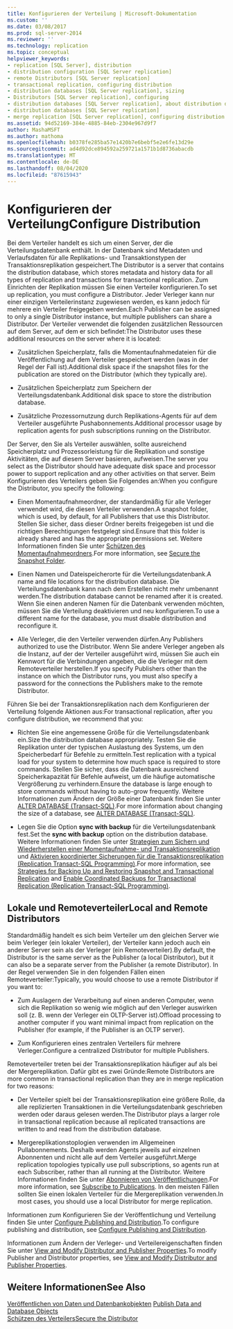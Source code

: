 ```yaml
---
title: Konfigurieren der Verteilung | Microsoft-Dokumentation
ms.custom: ''
ms.date: 03/08/2017
ms.prod: sql-server-2014
ms.reviewer: ''
ms.technology: replication
ms.topic: conceptual
helpviewer_keywords:
- replication [SQL Server], distribution
- distribution configuration [SQL Server replication]
- remote Distributors [SQL Server replication]
- transactional replication, configuring distribution
- distribution databases [SQL Server replication], sizing
- Distributors [SQL Server replication], configuring
- distribution databases [SQL Server replication], about distribution databases
- distribution databases [SQL Server replication]
- merge replication [SQL Server replication], configuring distribution
ms.assetid: 94d52169-384e-4885-84eb-2304e967d9f7
author: MashaMSFT
ms.author: mathoma
ms.openlocfilehash: b0378fe285ba57e1420b7e6bebf5e2e6fe13d29e
ms.sourcegitcommit: ad4d92dce894592a259721a1571b1d8736abacdb
ms.translationtype: MT
ms.contentlocale: de-DE
ms.lasthandoff: 08/04/2020
ms.locfileid: "87615943"
---
```

# <a name="configure-distribution"></a><span data-ttu-id="00e5e-102">Konfigurieren der Verteilung</span><span class="sxs-lookup"><span data-stu-id="00e5e-102">Configure Distribution</span></span>
  <span data-ttu-id="00e5e-103">Bei dem Verteiler handelt es sich um einen Server, der die Verteilungsdatenbank enthält. In der Datenbank sind Metadaten und Verlaufsdaten für alle Replikations- und Transaktionstypen der Transaktionsreplikation gespeichert.</span><span class="sxs-lookup"><span data-stu-id="00e5e-103">The Distributor is a server that contains the distribution database, which stores metadata and history data for all types of replication and transactions for transactional replication.</span></span> <span data-ttu-id="00e5e-104">Zum Einrichten der Replikation müssen Sie einen Verteiler konfigurieren.</span><span class="sxs-lookup"><span data-stu-id="00e5e-104">To set up replication, you must configure a Distributor.</span></span> <span data-ttu-id="00e5e-105">Jeder Verleger kann nur einer einzigen Verteilerinstanz zugewiesen werden, es kann jedoch für mehrere ein Verteiler freigegeben werden.</span><span class="sxs-lookup"><span data-stu-id="00e5e-105">Each Publisher can be assigned to only a single Distributor instance, but multiple publishers can share a Distributor.</span></span> <span data-ttu-id="00e5e-106">Der Verteiler verwendet die folgenden zusätzlichen Ressourcen auf dem Server, auf dem er sich befindet:</span><span class="sxs-lookup"><span data-stu-id="00e5e-106">The Distributor uses these additional resources on the server where it is located:</span></span>  
  
-   <span data-ttu-id="00e5e-107">Zusätzlichen Speicherplatz, falls die Momentaufnahmedateien für die Veröffentlichung auf dem Verteiler gespeichert werden (was in der Regel der Fall ist).</span><span class="sxs-lookup"><span data-stu-id="00e5e-107">Additional disk space if the snapshot files for the publication are stored on the Distributor (which they typically are).</span></span>  
  
-   <span data-ttu-id="00e5e-108">Zusätzlichen Speicherplatz zum Speichern der Verteilungsdatenbank.</span><span class="sxs-lookup"><span data-stu-id="00e5e-108">Additional disk space to store the distribution database.</span></span>  
  
-   <span data-ttu-id="00e5e-109">Zusätzliche Prozessornutzung durch Replikations-Agents für auf dem Verteiler ausgeführte Pushabonnements.</span><span class="sxs-lookup"><span data-stu-id="00e5e-109">Additional processor usage by replication agents for push subscriptions running on the Distributor.</span></span>  
  
 <span data-ttu-id="00e5e-110">Der Server, den Sie als Verteiler auswählen, sollte ausreichend Speicherplatz und Prozessorleistung für die Replikation und sonstige Aktivitäten, die auf diesem Server basieren, aufweisen.</span><span class="sxs-lookup"><span data-stu-id="00e5e-110">The server you select as the Distributor should have adequate disk space and processor power to support replication and any other activities on that server.</span></span> <span data-ttu-id="00e5e-111">Beim Konfigurieren des Verteilers geben Sie Folgendes an:</span><span class="sxs-lookup"><span data-stu-id="00e5e-111">When you configure the Distributor, you specify the following:</span></span>  
  
-   <span data-ttu-id="00e5e-112">Einen Momentaufnahmeordner, der standardmäßig für alle Verleger verwendet wird, die diesen Verteiler verwenden.</span><span class="sxs-lookup"><span data-stu-id="00e5e-112">A snapshot folder, which is used, by default, for all Publishers that use this Distributor.</span></span> <span data-ttu-id="00e5e-113">Stellen Sie sicher, dass dieser Ordner bereits freigegeben ist und die richtigen Berechtigungen festgelegt sind.</span><span class="sxs-lookup"><span data-stu-id="00e5e-113">Ensure that this folder is already shared and has the appropriate permissions set.</span></span> <span data-ttu-id="00e5e-114">Weitere Informationen finden Sie unter [Schützen des Momentaufnahmeordners](security/secure-the-snapshot-folder.md).</span><span class="sxs-lookup"><span data-stu-id="00e5e-114">For more information, see [Secure the Snapshot Folder](security/secure-the-snapshot-folder.md).</span></span>  
  
-   <span data-ttu-id="00e5e-115">Einen Namen und Dateispeicherorte für die Verteilungsdatenbank.</span><span class="sxs-lookup"><span data-stu-id="00e5e-115">A name and file locations for the distribution database.</span></span> <span data-ttu-id="00e5e-116">Die Verteilungsdatenbank kann nach dem Erstellen nicht mehr umbenannt werden.</span><span class="sxs-lookup"><span data-stu-id="00e5e-116">The distribution database cannot be renamed after it is created.</span></span> <span data-ttu-id="00e5e-117">Wenn Sie einen anderen Namen für die Datenbank verwenden möchten, müssen Sie die Verteilung deaktivieren und neu konfigurieren.</span><span class="sxs-lookup"><span data-stu-id="00e5e-117">To use a different name for the database, you must disable distribution and reconfigure it.</span></span>  
  
-   <span data-ttu-id="00e5e-118">Alle Verleger, die den Verteiler verwenden dürfen.</span><span class="sxs-lookup"><span data-stu-id="00e5e-118">Any Publishers authorized to use the Distributor.</span></span> <span data-ttu-id="00e5e-119">Wenn Sie andere Verleger angeben als die Instanz, auf der der Verteiler ausgeführt wird, müssen Sie auch ein Kennwort für die Verbindungen angeben, die die Verleger mit dem Remoteverteiler herstellen.</span><span class="sxs-lookup"><span data-stu-id="00e5e-119">If you specify Publishers other than the instance on which the Distributor runs, you must also specify a password for the connections the Publishers make to the remote Distributor.</span></span>  
  
 <span data-ttu-id="00e5e-120">Führen Sie bei der Transaktionsreplikation nach dem Konfigurieren der Verteilung folgende Aktionen aus:</span><span class="sxs-lookup"><span data-stu-id="00e5e-120">For transactional replication, after you configure distribution, we recommend that you:</span></span>  
  
-   <span data-ttu-id="00e5e-121">Richten Sie eine angemessene Größe für die Verteilungsdatenbank ein.</span><span class="sxs-lookup"><span data-stu-id="00e5e-121">Size the distribution database appropriately.</span></span> <span data-ttu-id="00e5e-122">Testen Sie die Replikation unter der typischen Auslastung des Systems, um den Speicherbedarf für Befehle zu ermitteln.</span><span class="sxs-lookup"><span data-stu-id="00e5e-122">Test replication with a typical load for your system to determine how much space is required to store commands.</span></span> <span data-ttu-id="00e5e-123">Stellen Sie sicher, dass die Datenbank ausreichend Speicherkapazität für Befehle aufweist, um die häufige automatische Vergrößerung zu verhindern.</span><span class="sxs-lookup"><span data-stu-id="00e5e-123">Ensure the database is large enough to store commands without having to auto-grow frequently.</span></span> <span data-ttu-id="00e5e-124">Weitere Informationen zum Ändern der Größe einer Datenbank finden Sie unter [ALTER DATABASE &#40;Transact-SQL&#41;](/sql/t-sql/statements/alter-database-transact-sql).</span><span class="sxs-lookup"><span data-stu-id="00e5e-124">For more information about changing the size of a database, see [ALTER DATABASE &#40;Transact-SQL&#41;](/sql/t-sql/statements/alter-database-transact-sql).</span></span>  
  
-   <span data-ttu-id="00e5e-125">Legen Sie die Option **sync with backup** für die Verteilungsdatenbank fest.</span><span class="sxs-lookup"><span data-stu-id="00e5e-125">Set the **sync with backup** option on the distribution database.</span></span> <span data-ttu-id="00e5e-126">Weitere Informationen finden Sie unter [Strategien zum Sichern und Wiederherstellen einer Momentaufnahme- und Transaktionsreplikation](administration/strategies-for-backing-up-and-restoring-snapshot-and-transactional-replication.md) und [Aktivieren koordinierter Sicherungen für die Transaktionsreplikation &#40;Replication Transact-SQL Programming&#41;](administration/enable-coordinated-backups-for-transactional-replication.md).</span><span class="sxs-lookup"><span data-stu-id="00e5e-126">For more information, see [Strategies for Backing Up and Restoring Snapshot and Transactional Replication](administration/strategies-for-backing-up-and-restoring-snapshot-and-transactional-replication.md) and [Enable Coordinated Backups for Transactional Replication &#40;Replication Transact-SQL Programming&#41;](administration/enable-coordinated-backups-for-transactional-replication.md).</span></span>  
  
## <a name="local-and-remote-distributors"></a><span data-ttu-id="00e5e-127">Lokale und Remoteverteiler</span><span class="sxs-lookup"><span data-stu-id="00e5e-127">Local and Remote Distributors</span></span>  
 <span data-ttu-id="00e5e-128">Standardmäßig handelt es sich beim Verteiler um den gleichen Server wie beim Verleger (ein lokaler Verteiler), der Verteiler kann jedoch auch ein anderer Server sein als der Verleger (ein Remoteverteiler).</span><span class="sxs-lookup"><span data-stu-id="00e5e-128">By default, the Distributor is the same server as the Publisher (a local Distributor), but it can also be a separate server from the Publisher (a remote Distributor).</span></span> <span data-ttu-id="00e5e-129">In der Regel verwenden Sie in den folgenden Fällen einen Remoteverteiler:</span><span class="sxs-lookup"><span data-stu-id="00e5e-129">Typically, you would choose to use a remote Distributor if you want to:</span></span>  
  
-   <span data-ttu-id="00e5e-130">Zum Auslagern der Verarbeitung auf einen anderen Computer, wenn sich die Replikation so wenig wie möglich auf den Verleger auswirken soll (z. B. wenn der Verleger ein OLTP-Server ist).</span><span class="sxs-lookup"><span data-stu-id="00e5e-130">Offload processing to another computer if you want minimal impact from replication on the Publisher (for example, if the Publisher is an OLTP server).</span></span>  
  
-   <span data-ttu-id="00e5e-131">Zum Konfigurieren eines zentralen Verteilers für mehrere Verleger.</span><span class="sxs-lookup"><span data-stu-id="00e5e-131">Configure a centralized Distributor for multiple Publishers.</span></span>  
  
 <span data-ttu-id="00e5e-132">Remoteverteiler treten bei der Transaktionsreplikation häufiger auf als bei der Mergereplikation. Dafür gibt es zwei Gründe:</span><span class="sxs-lookup"><span data-stu-id="00e5e-132">Remote Distributors are more common in transactional replication than they are in merge replication for two reasons:</span></span>  
  
-   <span data-ttu-id="00e5e-133">Der Verteiler spielt bei der Transaktionsreplikation eine größere Rolle, da alle replizierten Transaktionen in die Verteilungsdatenbank geschrieben werden oder daraus gelesen werden.</span><span class="sxs-lookup"><span data-stu-id="00e5e-133">The Distributor plays a larger role in transactional replication because all replicated transactions are written to and read from the distribution database.</span></span>  
  
-   <span data-ttu-id="00e5e-134">Mergereplikationstoplogien verwenden im Allgemeinen Pullabonnements. Deshalb werden Agents jeweils auf einzelnen Abonnenten und nicht alle auf dem Verteiler ausgeführt.</span><span class="sxs-lookup"><span data-stu-id="00e5e-134">Merge replication topologies typically use pull subscriptions, so agents run at each Subscriber, rather than all running at the Distributor.</span></span> <span data-ttu-id="00e5e-135">Weitere Informationen finden Sie unter [Abonnieren von Veröffentlichungen](subscribe-to-publications.md).</span><span class="sxs-lookup"><span data-stu-id="00e5e-135">For more information, see [Subscribe to Publications](subscribe-to-publications.md).</span></span> <span data-ttu-id="00e5e-136">In den meisten Fällen sollten Sie einen lokalen Verteiler für die Mergereplikation verwenden.</span><span class="sxs-lookup"><span data-stu-id="00e5e-136">In most cases, you should use a local Distributor for merge replication.</span></span>  
  
 <span data-ttu-id="00e5e-137">Informationen zum Konfigurieren Sie der Veröffentlichung und Verteilung finden Sie unter [Configure Publishing and Distribution](configure-publishing-and-distribution.md).</span><span class="sxs-lookup"><span data-stu-id="00e5e-137">To configure publishing and distribution, see [Configure Publishing and Distribution](configure-publishing-and-distribution.md).</span></span>  
  
 <span data-ttu-id="00e5e-138">Informationen zum Ändern der Verleger- und Verteilereigenschaften finden Sie unter [View and Modify Distributor and Publisher Properties](view-and-modify-distributor-and-publisher-properties.md).</span><span class="sxs-lookup"><span data-stu-id="00e5e-138">To modify Publisher and Distributor properties, see [View and Modify Distributor and Publisher Properties](view-and-modify-distributor-and-publisher-properties.md).</span></span>  
  
## <a name="see-also"></a><span data-ttu-id="00e5e-139">Weitere Informationen</span><span class="sxs-lookup"><span data-stu-id="00e5e-139">See Also</span></span>  
 <span data-ttu-id="00e5e-140">[Veröffentlichen von Daten und Datenbankobjekten](publish/publish-data-and-database-objects.md) </span><span class="sxs-lookup"><span data-stu-id="00e5e-140">[Publish Data and Database Objects](publish/publish-data-and-database-objects.md) </span></span>  
 [<span data-ttu-id="00e5e-141">Schützen des Verteilers</span><span class="sxs-lookup"><span data-stu-id="00e5e-141">Secure the Distributor</span></span>](security/secure-the-distributor.md)  
  
  
